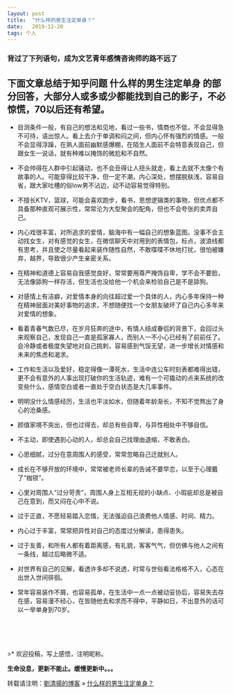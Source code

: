 ```yaml
---
layout: post
title:  "什么样的男生注定单身？"
date:   2019-12-20
tags: 个人
---
```


### 背过了下列语句，成为文艺青年感情咨询师的路不远了

## 下面文章总结于知乎问题 什么样的男生注定单身 的部分回答，大部分人或多或少都能找到自己的影子，不必惊慌，70以后还有希望。

- 目测条件一般，有自己的想法和见地，看过一些书，情商也不低，不会显得急不可待，语出惊人。看上去介于单调和闷之间，但内心怀有强烈的情感。一般不会显得浮躁，在熟人面前幽默感爆棚，在陌生人面前不会特意表现自己，但跟女生一说话，就有种难以掩饰的微尬和不自然。  

- 不会帅得在人群中引起骚动，也不会丑得让人扭头就走，看上去就不太像个有故事的人。可能穿得比较干净，但一定不潮，内心深处，想摆脱肤浅，容易自省，跟大家吐槽的俗low男不沾边，动不动容易觉得特别。 

- 不擅长KTV，篮球，可能会喜欢跑步，看书，思想逻辑类的事物，但优点都不具备那种直观可展示性，常常沦为大型聚会的配角，但也不会夸张的卖弄自己。  

- 内心戏很丰富，对所追求的爱情，脑海中有一幅自己的想象蓝图。没事不会主动找女生，对有感觉的女生，在微信聊天中对用到的表情包，标点，波浪线都有思考，并且使之尽量看起来装作随性自然，不敢喋喋不休地打扰，很怕被嫌弃，越界，导致很少产生亲密关系。 

- 在精神和道德上容易自我感觉良好，常常要用尊严掩饰自卑，学不会不要脸，无法像舔狗一样存活，但生活也没给他一个机会来检验自己是不是舔狗。  

- 对感情上有洁癖，对爱情本身的向往超过爱一个具体的人，内心多年保持一种在精神层面对美好事物的追求，不想随便找一个女朋友破坏了自己内心多年来对爱情的想象。  

- 看着青春气数已尽，在岁月狂奔的途中，有情人结成眷侣的背景下，会回过头来观察自己，发现自己一直是孤家寡人，而别人一不小心已经有了前前任了。会冷静或者极度失望地对自己挑刺，容易感到气馁无望，进一步增长对情感和未来的焦虑和渴求。 
 
- 工作和生活以及爱好，稳定得像一潭死水，生活中连公车时刻表都难得出错，更不会有意外的人事出现打破你的生活轨迹，难有一个可撬动的点来系统的改变些什么，感情空白或者一直处于空白状态是大几率事件。  

- 明明没什么情感经历，生活也平淡如水，但随着年龄渐长，不知不觉熬出了身心的沧桑感。   

- 颜值家境不突出，但也过得去，却总有些自卑，与异性相处中不够自信。  

- 不主动，即使遇到心动的人，却总会自己找理由退缩，不敢表白。  

- 心思细腻，过分在意周围人的感受，常常忽略自己迁就别人。  

- 成长在不够开放的环境中，常常被老师长辈的告诫不要早恋，以至于心理戴了“枷锁”。  

- 心里对周围人“过分苛责”，周围人身上互相无视的小缺点、小瑕疵却总是被自己在意到，而又闷在心中不说。  

- 过于正直，不愿轻易踏入恋情，无法强迫自己浪费他人情感、时间、精力。  

- 内心过于丰富，常常把异性对自己的态度过分解读，患得患失。  

- 过于友善，和所有人都有着距离感，有礼貌，客客气气，但仿佛与他人之间有一条线，越过后略微不适。  

- 对世界有自己的见解，看透许多却不说透，时常与世俗看法格格不入，心态在出世入世间徘徊。  

- 常年容易装作不屑，也容易孤单，在生活中一点一点被动妥协后，容易失去存在感，容易漫不经心，在皆随他去和求而不得中，平静如日，不出意外的话可以一举单身到70岁。 


<br/>
<br/>
<br/>
<br/>
>* 欢迎投稿，写上感悟，注明昵称。

**生命没息，更新不能止。缓慢更新中。。。**

转载请注明：[劉清揚的博客](http://yuqianglianshou.com) » [  什么样的男生注定单身？  ](http://yuqianglianshou.com/2019/12/psychology/)  